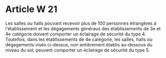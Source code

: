 # Article W 21

Les salles ou halls pouvant recevoir plus de 100 personnes étrangères à l'établissement et les dégagements généraux des établissements de 3e et 4e catégorie doivent comporter un éclairage de sécurité du type 4. Toutefois, dans les établissements de 4e catégorie, les salles, halls ou dégagements visés ci-dessus, non entièrement établis au-dessous du niveau du sol, peuvent comporter un éclairage de sécurité du type 5.
